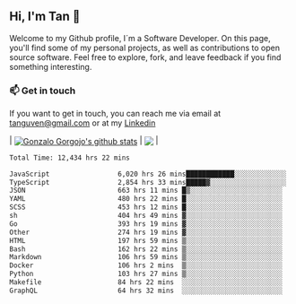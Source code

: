 ## Hi, I'm Tan 👋

Welcome to my Github profile, I´m a Software Developer. On this page, you'll find some of my personal projects, as well as contributions to open source software. Feel free to explore, fork, and leave feedback if you find something interesting.

### 📫 Get in touch

If you want to get in touch, you can reach me via email at [tanguven@gmail.com](mailto:tanguven@gmail.com) or at my [Linkedin](https://www.linkedin.com/in/tanguven/)

| <a href="https://github.com/tnguven"><img align="center" src="https://github-readme-stats.vercel.app/api?username=tnguven&show_icons=true&include_all_commits=true&theme=gotham&hide_border=true" alt="Gonzalo Gorgojo's github stats" /></a> | <a href="https://github.com/tnguven"><img align="center" src="https://github-readme-stats.vercel.app/api/top-langs/?username=tnguven&layout=compact&theme=gotham&hide_border=true" /></a> |

<!--START_SECTION:waka-->

```txt
Total Time: 12,434 hrs 22 mins

JavaScript                 6,020 hrs 26 mins████████████░░░░░░░░░░░░░   47.37 %
TypeScript                 2,854 hrs 33 mins█████▓░░░░░░░░░░░░░░░░░░░   22.46 %
JSON                       663 hrs 11 mins █▒░░░░░░░░░░░░░░░░░░░░░░░   05.22 %
YAML                       480 hrs 22 mins █░░░░░░░░░░░░░░░░░░░░░░░░   03.78 %
SCSS                       453 hrs 12 mins █░░░░░░░░░░░░░░░░░░░░░░░░   03.57 %
sh                         404 hrs 49 mins ▓░░░░░░░░░░░░░░░░░░░░░░░░   03.19 %
Go                         393 hrs 19 mins ▓░░░░░░░░░░░░░░░░░░░░░░░░   03.09 %
Other                      274 hrs 19 mins ▓░░░░░░░░░░░░░░░░░░░░░░░░   02.16 %
HTML                       197 hrs 59 mins ▒░░░░░░░░░░░░░░░░░░░░░░░░   01.56 %
Bash                       162 hrs 22 mins ▒░░░░░░░░░░░░░░░░░░░░░░░░   01.28 %
Markdown                   106 hrs 59 mins ▒░░░░░░░░░░░░░░░░░░░░░░░░   00.84 %
Docker                     106 hrs 2 mins  ▒░░░░░░░░░░░░░░░░░░░░░░░░   00.83 %
Python                     103 hrs 27 mins ▒░░░░░░░░░░░░░░░░░░░░░░░░   00.81 %
Makefile                   84 hrs 22 mins  ░░░░░░░░░░░░░░░░░░░░░░░░░   00.66 %
GraphQL                    64 hrs 32 mins  ░░░░░░░░░░░░░░░░░░░░░░░░░   00.51 %
```

<!--END_SECTION:waka-->
